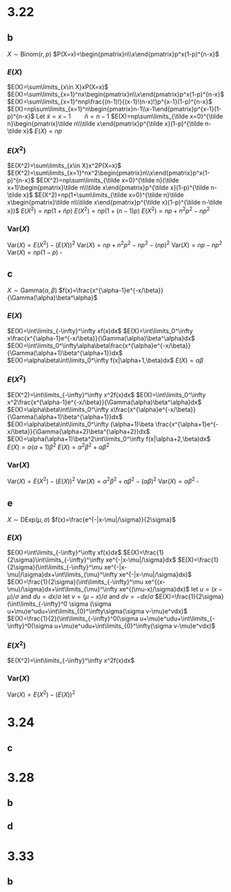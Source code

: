# 3.22

## b

$X\sim\text{Binom}(r,p)$
$P(X=x)=\begin{pmatrix}n\\x\end{pmatrix}p^x(1-p)^{n-x}$

### $E(X)$

$E(X)=\sum\limits_{x\in X}xP(X=x)$
$E(X)=\sum\limits_{x=1}^nx\begin{pmatrix}n\\x\end{pmatrix}p^x(1-p)^{n-x}$
$E(X)=\sum\limits_{x=1}^nnp\frac{(n-1)!}{(x-1)!(n-x)!}p^{x-1}(1-p)^{n-x}$
$E(X)=np\sum\limits_{x=1}^n\begin{pmatrix}n-1\\x-1\end{pmatrix}p^{x-1}(1-p)^{n-x}$
Let $\tilde x=x-1\qquad\tilde n=n-1$
$E(X)=np\sum\limits_{\tilde x=0}^{\tilde n}\begin{pmatrix}\tilde n\\\tilde x\end{pmatrix}p^{\tilde x}(1-p)^{\tilde n-\tilde x}$
$E(X)=np$

### $E(X^2)$

$E(X^2)=\sum\limits_{x\in X}x^2P(X=x)$
$E(X^2)=\sum\limits_{x=1}^nx^2\begin{pmatrix}n\\x\end{pmatrix}p^x(1-p)^{n-x}$
$E(X^2)=np\sum\limits_{\tilde x=0}^{\tilde n}(\tilde x+1)\begin{pmatrix}\tilde n\\\tilde x\end{pmatrix}p^{\tilde x}(1-p)^{\tilde n-\tilde x}$
$E(X^2)=np(1+\sum\limits_{\tilde x=0}^{\tilde n}\tilde x\begin{pmatrix}\tilde n\\\tilde x\end{pmatrix}p^{\tilde x}(1-p)^{\tilde n-\tilde x})$
$E(X^2)=np(1+\tilde np)$
$E(X^2)=np(1+(n-1)p)$
$E(X^2)=np+n^2p^2-np^2$

### $\text{Var}(X)$

$\text{Var}(X)=E(X^2)-(E(X))^2$
$\text{Var}(X)=np+n^2p^2-np^2-(np)^2$
$\text{Var}(X)=np-np^2$
$\text{Var}(X)=np(1-p)$
$\square$

## c

$X\sim\text{Gamma}(\alpha,\beta)$
$f(x)=\frac{x^{\alpha-1}e^{-x/\beta}}{\Gamma(\alpha)\beta^\alpha}$

### $E(X)$

$E(X)=\int\limits_{-\infty}^\infty xf(x)dx$
$E(X)=\int\limits_0^\infty x\frac{x^{\alpha-1}e^{-x/\beta}}{\Gamma(\alpha)\beta^\alpha}dx$
$E(X)=\int\limits_0^\infty\alpha\beta\frac{x^{\alpha}e^{-x/\beta}}{\Gamma(\alpha+1)\beta^{\alpha+1}}dx$
$E(X)=\alpha\beta\int\limits_0^\infty f(x|\alpha+1,\beta)dx$
$E(X)=\alpha\beta$

### $E(X^2)$

$E(X^2)=\int\limits_{-\infty}^\infty x^2f(x)dx$
$E(X)=\int\limits_0^\infty x^2\frac{x^{\alpha-1}e^{-x/\beta}}{\Gamma(\alpha)\beta^\alpha}dx$
$E(X)=\alpha\beta\int\limits_0^\infty x\frac{x^{\alpha}e^{-x/\beta}}{\Gamma(\alpha+1)\beta^{\alpha+1}}dx$
$E(X)=\alpha\beta\int\limits_0^\infty (\alpha+1)\beta \frac{x^{\alpha+1}e^{-x/\beta}}{\Gamma(\alpha+2)\beta^{\alpha+2}}dx$
$E(X)=\alpha(\alpha+1)\beta^2\int\limits_0^\infty f(x|\alpha+2,\beta)dx$
$E(X)=\alpha(\alpha+1)\beta^2$
$E(X)=\alpha^2\beta^2+\alpha\beta^2$

### $\text{Var}(X)$

$\text{Var}(X)=E(X^2)-(E(X))^2$
$\text{Var}(X)=\alpha^2\beta^2+\alpha\beta^2-(\alpha\beta)^2$
$\text{Var}(X)=\alpha\beta^2$
$\square$

## e

$X\sim\text{DExp}(\mu,\sigma)$
$f(x)=\frac{e^{-|x-\mu|/\sigma}}{2\sigma}$

### $E(X)$

$E(X)=\int\limits_{-\infty}^\infty xf(x)dx$
$E(X)=\frac{1}{2\sigma}\int\limits_{-\infty}^\infty xe^{-|x-\mu|/\sigma}dx$
$E(X)=\frac{1}{2\sigma}(\int\limits_{-\infty}^\mu xe^{-|x-\mu|/\sigma}dx+\int\limits_{\mu}^\infty xe^{-|x-\mu|/\sigma}dx)$
$E(X)=\frac{1}{2\sigma}(\int\limits_{-\infty}^\mu xe^{(x-\mu)/\sigma}dx+\int\limits_{\mu}^\infty xe^{(\mu-x)/\sigma}dx)$
let $u=(x-\mu)/\sigma$ and $du=dx/\sigma$
let $v=(\mu-x)/\sigma$ and $dv=-dx/\sigma$
$E(X)=\frac{1}{2\sigma}(\int\limits_{-\infty}^0 \sigma (\sigma u+\mu)e^udu+\int\limits_{0}^\infty\sigma(\sigma v-\mu)e^vdx)$
$E(X)=\frac{1}{2}(\int\limits_{-\infty}^0(\sigma u+\mu)e^udu+\int\limits_{-\infty}^0(\sigma u+\mu)e^udu+\int\limits_{0}^\infty(\sigma v-\mu)e^vdx)$

### $E(X^2)$

$E(X^2)=\int\limits_{-\infty}^\infty x^2f(x)dx$

### $\text{Var}(X)$

$\text{Var}(X)=E(X^2)-(E(X))^2$

# 3.24

## c

# 3.28

## b

## d

# 3.33

## b

